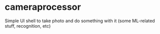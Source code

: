 # cameraprocessor
Simple UI shell to take photo and do something with it (some ML-related stuff, recognition, etc)
